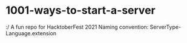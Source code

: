 # 1001-ways-to-start-a-server
:/ A fun repo for HacktoberFest 2021
Naming convention:
ServerType-Language.extension
